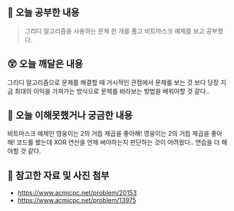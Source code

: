 ## 📝 오늘 공부한 내용
> 그리디 알고리즘을 사용하는 문제 한 개를 풀고 비트마스크 예제를 보고 공부했다.

## 😲 오늘 깨달은 내용
그리디 알고리즘으로 문제를 해결할 때 거시적인 관점에서 문제를 보는 것 보다 당장 지금 최대의 이익을 가져가는 방식으로 문제를 바라보는 방법을 배워야할 것 같다..

## 🥲 오늘 이해못했거나 궁금한 내용
비트마스크 예제인 영웅이는 2의 거듭 제곱을 좋아해! 영웅이는 2의 거듭 제곱을 좋아해! 코드를 봤는데 XOR 연산을 언제 써야하는지 판단하는 것이 어려웠다.. 연습을 더 해야할 것 같다.

## 📁 참고한 자료 및 사진 첨부
- https://www.acmicpc.net/problem/20153
- https://www.acmicpc.net/problem/13975
